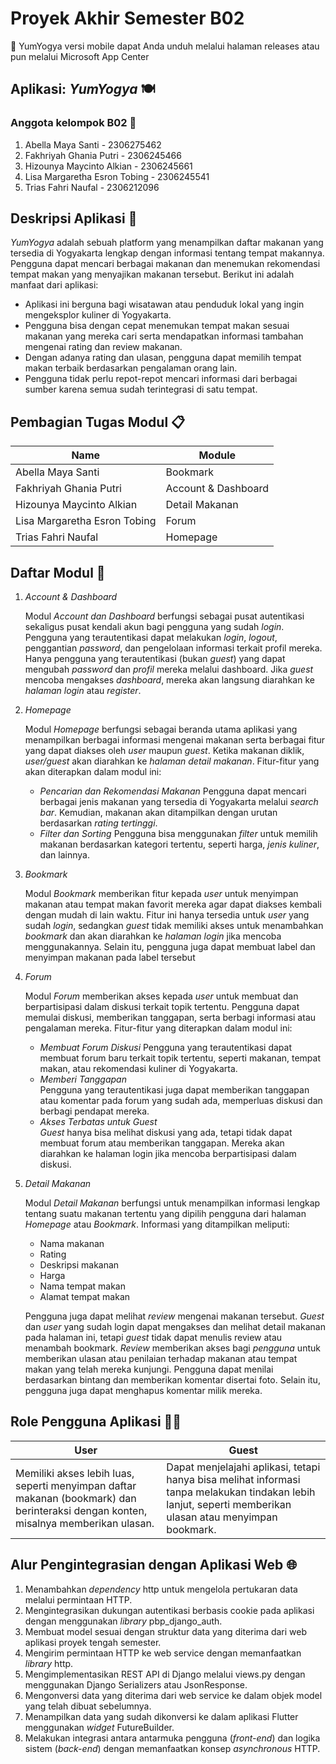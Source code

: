 # Proyek Akhir Semester B02

🔗 YumYogya versi mobile dapat Anda unduh melalui halaman releases atau pun melalui Microsoft App Center 

## Aplikasi: *YumYogya* :plate_with_cutlery:

### Anggota kelompok B02 👤
1. Abella Maya Santi - 2306275462
2. Fakhriyah Ghania Putri - 2306245466
3. Hizounya Maycinto Alkian - 2306245661
4. Lisa Margaretha Esron Tobing - 2306245541
5. Trias Fahri Naufal - 2306212096

## Deskripsi Aplikasi 🍲
*YumYogya* adalah sebuah platform yang menampilkan daftar makanan yang tersedia di Yogyakarta lengkap dengan informasi tentang tempat makannya. Pengguna dapat mencari berbagai makanan dan menemukan rekomendasi tempat makan yang menyajikan makanan tersebut. Berikut ini adalah manfaat dari aplikasi:
- Aplikasi ini berguna bagi wisatawan atau penduduk lokal yang ingin mengeksplor kuliner di Yogyakarta.
- Pengguna bisa dengan cepat menemukan tempat makan sesuai makanan yang mereka cari serta mendapatkan informasi tambahan mengenai rating dan review makanan.
- Dengan adanya rating dan ulasan, pengguna dapat memilih tempat makan terbaik berdasarkan pengalaman orang lain.
- Pengguna tidak perlu repot-repot mencari informasi dari berbagai sumber karena semua sudah terintegrasi di satu tempat.

## Pembagian Tugas Modul 📋

| Name | Module |
|------|--------|
| Abella Maya Santi | Bookmark |
| Fakhriyah Ghania Putri | Account & Dashboard |
| Hizounya Maycinto Alkian | Detail Makanan |
| Lisa Margaretha Esron Tobing | Forum |
| Trias Fahri Naufal | Homepage |

## Daftar Modul 📂
1. *Account & Dashboard*

   Modul *Account dan Dashboard* berfungsi sebagai pusat autentikasi sekaligus pusat kendali akun bagi pengguna yang sudah _login_. Pengguna yang terautentikasi dapat melakukan _login_, _logout_, penggantian _password_, dan pengelolaan informasi terkait profil mereka. Hanya pengguna yang terautentikasi (bukan _guest_) yang dapat mengubah _password_ dan _profil_ mereka melalui dashboard. Jika _guest_ mencoba mengakses _dashboard_, mereka akan langsung diarahkan ke *halaman _login_* atau *_register_*.

2. *Homepage*

   Modul *Homepage* berfungsi sebagai beranda utama aplikasi yang menampilkan berbagai informasi mengenai makanan serta berbagai fitur yang dapat diakses oleh *_user_* maupun _guest_. Ketika makanan diklik, _user/guest_ akan diarahkan ke *halaman detail makanan*.
   Fitur-fitur yang akan diterapkan dalam modul ini:
     - *Pencarian dan Rekomendasi Makanan*
       Pengguna dapat mencari berbagai jenis makanan yang tersedia di Yogyakarta melalui _search_ _bar_. Kemudian, makanan akan ditampilkan dengan urutan berdasarkan *rating tertinggi*.
     - *Filter dan Sorting*
       Pengguna bisa menggunakan *_filter_* untuk memilih makanan berdasarkan kategori tertentu, seperti harga, *jenis kuliner*, dan lainnya.
     
3. *Bookmark*

   Modul *Bookmark* memberikan fitur kepada *user* untuk menyimpan makanan atau tempat makan favorit mereka agar dapat diakses kembali dengan mudah di lain waktu. Fitur ini hanya tersedia untuk *user* yang sudah _login_, sedangkan *_guest_* tidak memiliki akses untuk menambahkan _bookmark_ dan akan diarahkan ke *halaman _login_* jika mencoba menggunakannya. Selain itu, pengguna juga dapat membuat label dan menyimpan makanan pada label tersebut 

4. *Forum*  

   Modul *Forum* memberikan akses kepada *_user_* untuk membuat dan berpartisipasi dalam diskusi terkait topik tertentu. Pengguna dapat memulai diskusi, memberikan tanggapan, serta berbagi informasi atau pengalaman mereka. Fitur-fitur yang diterapkan dalam modul ini:
     - *Membuat Forum Diskusi* 
       Pengguna yang terautentikasi dapat membuat forum baru terkait topik tertentu, seperti makanan, tempat makan, atau rekomendasi kuliner di Yogyakarta.
     - *Memberi Tanggapan*  
       Pengguna yang terautentikasi juga dapat memberikan tanggapan atau komentar pada forum yang sudah ada, memperluas diskusi dan berbagi pendapat mereka.
     - *Akses Terbatas untuk Guest*  
       *Guest* hanya bisa melihat diskusi yang ada, tetapi tidak dapat membuat forum atau memberikan tanggapan. Mereka akan diarahkan ke halaman login jika mencoba berpartisipasi dalam diskusi.
       
5. *Detail Makanan*

   Modul *Detail Makanan* berfungsi untuk menampilkan informasi lengkap tentang suatu makanan tertentu yang dipilih pengguna dari halaman *Homepage* atau *Bookmark*.
   Informasi yang ditampilkan meliputi:
      - Nama makanan
      - Rating
      - Deskripsi makanan
      - Harga
      - Nama tempat makan
      - Alamat tempat makan

   Pengguna juga dapat melihat *review* mengenai makanan tersebut. *Guest* dan *user* yang sudah login dapat mengakses dan melihat detail makanan pada halaman ini, tetapi *guest* tidak dapat menulis review atau menambah bookmark. *Review* memberikan akses bagi *pengguna* untuk memberikan ulasan atau penilaian terhadap makanan atau tempat makan yang telah mereka kunjungi. Pengguna dapat menilai berdasarkan bintang dan memberikan komentar disertai foto. Selain itu, pengguna juga dapat menghapus komentar milik mereka.

## Role Pengguna Aplikasi 🧑‍💻

| User | Guest |
|------|-----------|
| Memiliki akses lebih luas, seperti menyimpan daftar makanan (bookmark) dan berinteraksi dengan konten, misalnya memberikan ulasan. | Dapat menjelajahi aplikasi, tetapi hanya bisa melihat informasi tanpa melakukan tindakan lebih lanjut, seperti memberikan ulasan atau menyimpan bookmark. |

## Alur Pengintegrasian dengan Aplikasi Web 🌐
1. Menambahkan _dependency_ http untuk mengelola pertukaran data melalui permintaan HTTP.
2. Mengintegrasikan dukungan autentikasi berbasis cookie pada aplikasi dengan menggunakan _library_ pbp_django_auth.
3. Membuat model sesuai dengan struktur data yang diterima dari web aplikasi proyek tengah semester.
4. Mengirim permintaan HTTP ke web service dengan memanfaatkan _library_ http.
5. Mengimplementasikan REST API di Django melalui views.py dengan menggunakan Django Serializers atau JsonResponse.
6. Mengonversi data yang diterima dari web service ke dalam objek model yang telah dibuat sebelumnya.
7. Menampilkan data yang sudah dikonversi ke dalam aplikasi Flutter menggunakan _widget_ FutureBuilder.
8. Melakukan integrasi antara antarmuka pengguna (_front-end_) dan logika sistem (_back-end_) dengan memanfaatkan konsep _asynchronous_ HTTP.
